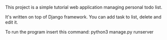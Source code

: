 
This project is a simple tutorial web application managing personal todo list.

It's written on top of Django framework. You can add task to list, delete and edit it. 

To run the program insert this command: 
   python3 manage.py runserver
   
   
